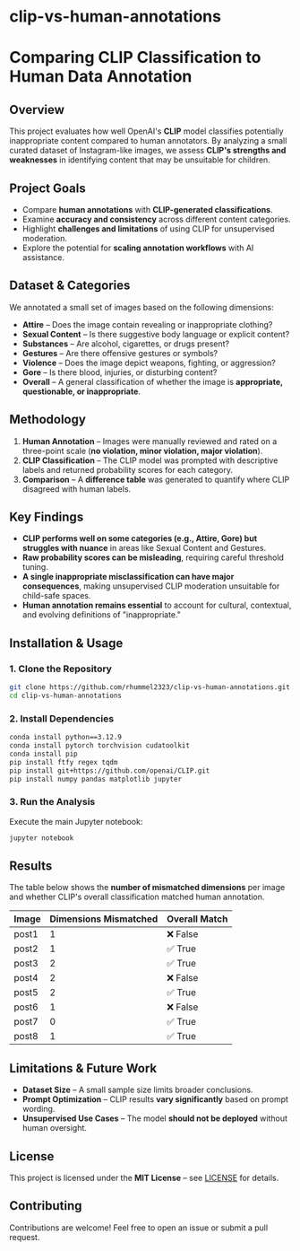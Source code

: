 # clip-vs-human-annotations
# **Comparing CLIP Classification to Human Data Annotation**

## **Overview**
This project evaluates how well OpenAI's **CLIP** model classifies potentially inappropriate content compared to human annotators. By analyzing a small curated dataset of Instagram-like images, we assess **CLIP's strengths and weaknesses** in identifying content that may be unsuitable for children.

## **Project Goals**
- Compare **human annotations** with **CLIP-generated classifications**.
- Examine **accuracy and consistency** across different content categories.
- Highlight **challenges and limitations** of using CLIP for unsupervised moderation.
- Explore the potential for **scaling annotation workflows** with AI assistance.

## **Dataset & Categories**
We annotated a small set of images based on the following dimensions:
- **Attire** – Does the image contain revealing or inappropriate clothing?
- **Sexual Content** – Is there suggestive body language or explicit content?
- **Substances** – Are alcohol, cigarettes, or drugs present?
- **Gestures** – Are there offensive gestures or symbols?
- **Violence** – Does the image depict weapons, fighting, or aggression?
- **Gore** – Is there blood, injuries, or disturbing content?
- **Overall** – A general classification of whether the image is **appropriate, questionable, or inappropriate**.

## **Methodology**
1. **Human Annotation** – Images were manually reviewed and rated on a three-point scale (**no violation, minor violation, major violation**).
2. **CLIP Classification** – The CLIP model was prompted with descriptive labels and returned probability scores for each category.
3. **Comparison** – A **difference table** was generated to quantify where CLIP disagreed with human labels.

## **Key Findings**
- **CLIP performs well on some categories (e.g., Attire, Gore) but struggles with nuance** in areas like Sexual Content and Gestures.
- **Raw probability scores can be misleading**, requiring careful threshold tuning.
- **A single inappropriate misclassification can have major consequences**, making unsupervised CLIP moderation unsuitable for child-safe spaces.
- **Human annotation remains essential** to account for cultural, contextual, and evolving definitions of "inappropriate."

## **Installation & Usage**
### **1. Clone the Repository**
```bash
git clone https://github.com/rhummel2323/clip-vs-human-annotations.git
cd clip-vs-human-annotations
```
### **2. Install Dependencies**
```bash
conda install python==3.12.9
conda install pytorch torchvision cudatoolkit
conda install pip
pip install ftfy regex tqdm
pip install git+https://github.com/openai/CLIP.git
pip install numpy pandas matplotlib jupyter
```
### **3. Run the Analysis**
Execute the main Jupyter notebook:
```bash
jupyter notebook
```

## **Results**
The table below shows the **number of mismatched dimensions** per image and whether CLIP's overall classification matched human annotation.

| Image  | Dimensions Mismatched | Overall Match |
|--------|----------------------|--------------|
| post1  | 1                    | ❌ False    |
| post2  | 1                    | ✅ True     |
| post3  | 2                    | ✅ True     |
| post4  | 2                    | ❌ False    |
| post5  | 2                    | ✅ True     |
| post6  | 1                    | ❌ False    |
| post7  | 0                    | ✅ True     |
| post8  | 1                    | ✅ True     |

## **Limitations & Future Work**
- **Dataset Size** – A small sample size limits broader conclusions.
- **Prompt Optimization** – CLIP results **vary significantly** based on prompt wording.
- **Unsupervised Use Cases** – The model **should not be deployed** without human oversight.

## **License**
This project is licensed under the **MIT License** – see [LICENSE](LICENSE) for details.

## **Contributing**
Contributions are welcome! Feel free to open an issue or submit a pull request.

